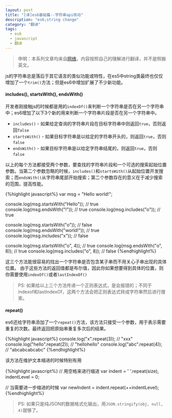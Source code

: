 ```yaml
---
layout: post
title: "[译]es6基础篇--字符串api改动"
description: "es6;string change"
category: "翻译"
tags: 
  - es6
  - javascript
  - 翻译
---
```


>申明：本系列文章均来自[网络](https://github.com/nzakas/understandinges6)，内容按照自己的理解进行翻译，并不是照搬英文。

js的字符串总是落后于其它语言的类似功能或特性，在es5中string类最终也仅仅增加了一个`trim()`方法；但是es6中增加扩展了不少新功能。

#### includes(), startsWith(), endsWith()

开发者刚接触js的时候都是用的`indexOf()`来判断一个字符串是否在另一个字符串中；es6增加了以下3个新的用来判断一个字符串片段是否在另一个字符串中。

+ `includes()` - 如果给定查询的字符串片段在目标字符串中则返回`true`，否则返回`false`
+ `startsWith()` - 如果目标字符串是以给定的字符串开头的，则返回`true`，否则`false`
+ `endsWith()` - 如果目标字符串是以给定字符串结尾的，则返回`true`，否则`false`

以上的每个方法都接受两个参数，要查找的字符串片段和一个可选的搜索起始位置参数。当第二个参数忽略的时候，`includes()`和`startsWith()`从起始位置开发搜索；而`endsWith()`从字符串尾部开始搜索；第二个参数存在的意义在于减少搜索的范围，提高性能。

{%highlight javascript%}
var msg = "Hello world!";

console.log(msg.startsWith("Hello"));       // true
console.log(msg.endsWith("!"));             // true
console.log(msg.includes("o"));             // true

console.log(msg.startsWith("o"));           // false
console.log(msg.endsWith("world!"));        // true
console.log(msg.includes("x"));             // false

console.log(msg.startsWith("o", 4));        // true
console.log(msg.endsWith("o", 8));          // true
console.log(msg.includes("o", 8));          // false
{%endhighlight%}

这三个方法能很容易的找出一个字符串是否包含某子串而不用关心子串出现的具体位置。
由于这些方法的返回值都是布尔值，因此你如果想要得到具体的位置，则你需要使用`indexOf()`或者`lastIndexOf()`

> PS: 如果给以上三个方法传递一个正则表达式，是会报错的；不同于indexof和lastIndexOf，这两个方法会把正则表达式转成字符串然后进行搜索。

#### repeat()

es6还给字符串添加了一个`repeat()`方法，该方法只接受一个参数，用于表示需要重复的次数。最终返回把原始串重复多次后的结果。

{%highlight javascript%}
console.log("x".repeat(3));         // "xxx"
console.log("hello".repeat(2));     // "hellohello"
console.log("abc".repeat(4));       // "abcabcabcabc"
{%endhighlight%}

该方法在维护文本缩进的时候特别有用

{%highlight javascript%}
// 用空格来进行缩进
var indent = ' '.repeat(size),
    indentLevel = 0;

// 当需要进一步缩进的时候
var newIndent = indent.repeat(++indentLevel);
{%endhighlight%}

> PS: 如果只是纯JSON的数据格式化输出，用`JSON.stringify(obj, null, 4)`就够了。
